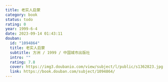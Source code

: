 ```yaml
---
title: 老实人启蒙
category: book
status: todo
rating: 0
year: 1999-6-4
date: 2023-09-14 01:43:11
douban:
  id: "1094864"
  title: 老实人启蒙
  subtitle: 方洲 / 1999 / 中国城市出版社
  intro: ""
  rating: 7.8
  cover: https://img3.doubanio.com/view/subject/l/public/s1362823.jpg
  link: https://book.douban.com/subject/1094864/
---
```



